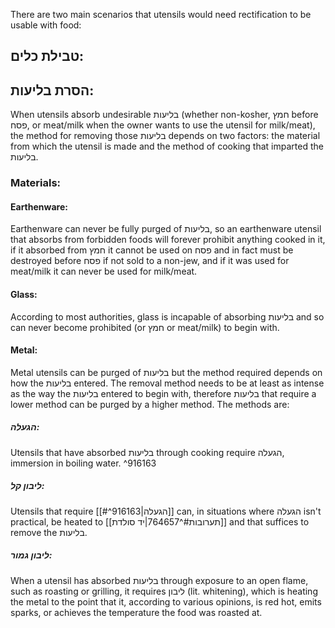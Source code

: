 There are two main scenarios that utensils would need rectification to be usable with food:

## טבילת כלים:

## הסרת בליעות:
When utensils absorb undesirable בליעות (whether non-kosher, חמץ before פסח, or  meat/milk when the owner wants to use the utensil for milk/meat), the method for removing those בליעות depends on two factors: the material from which the utensil is made and the method of cooking that imparted the בליעות.
### Materials:
#### Earthenware:
Earthenware can never be fully purged of בליעות, so an earthenware utensil that absorbs from forbidden foods will forever prohibit anything cooked in it, if it absorbed from חמץ it cannot be used on פסח and in fact must be destroyed before פסח if not sold to a non-jew, and if it was used for meat/milk it can never be used for milk/meat.

#### Glass: 
According to most authorities, glass is incapable of absorbing בליעות and so can never become prohibited (or חמץ or meat/milk) to begin with.
#### Metal:
Metal utensils can be purged of בליעות but the method required depends on how the בליעות entered. The removal method needs to be at least as intense as the way the בליעות entered to begin with, therefore בליעות that require a lower method can be purged by a higher method. The methods are:
##### הגעלה:
Utensils that have absorbed בליעות through cooking require הגעלה, immersion in boiling water. ^916163
##### ליבון קל:
Utensils that require [[#^916163|הגעלה]] can, in situations where הגעלה isn't practical, be heated to [[תערובות#^764657|יד סולדת]] and that suffices to remove the בליעות.
##### ליבון גמור:
When a utensil has absorbed בליעות through exposure to an open flame, such as roasting or grilling, it requires ליבון (lit. whitening), which is heating the metal to the point that it, according to various opinions, is red hot, emits sparks, or achieves the temperature the food was roasted at.

